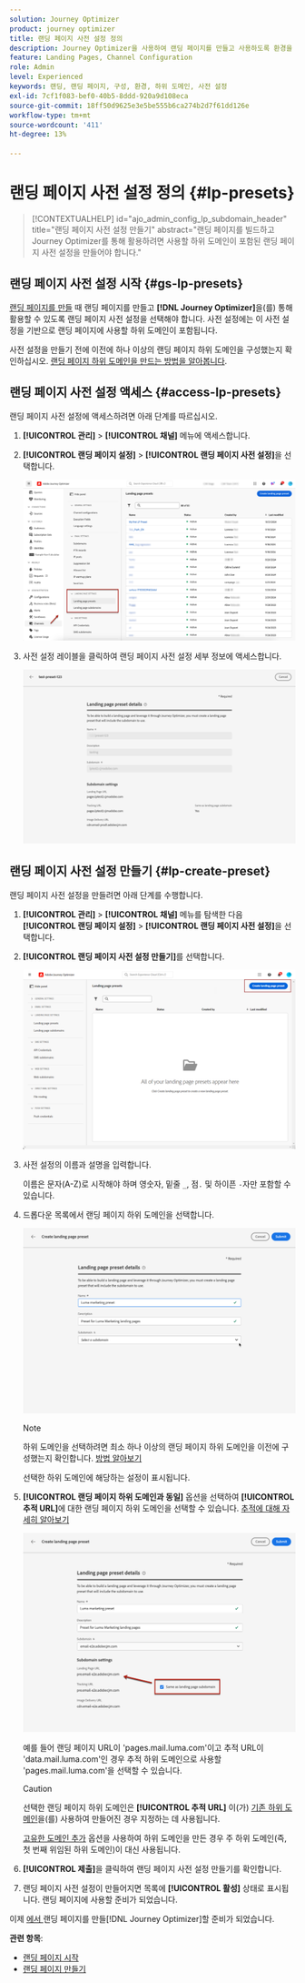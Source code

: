 ```yaml
---
solution: Journey Optimizer
product: journey optimizer
title: 랜딩 페이지 사전 설정 정의
description: Journey Optimizer을 사용하여 랜딩 페이지를 만들고 사용하도록 환경을 구성하는 방법에 대해 알아봅니다
feature: Landing Pages, Channel Configuration
role: Admin
level: Experienced
keywords: 랜딩, 랜딩 페이지, 구성, 환경, 하위 도메인, 사전 설정
exl-id: 7cf1f083-bef0-40b5-8ddd-920a9d108eca
source-git-commit: 18ff50d9625e3e5be555b6ca274b2d7f61dd126e
workflow-type: tm+mt
source-wordcount: '411'
ht-degree: 13%

---
```


# 랜딩 페이지 사전 설정 정의 {#lp-presets}

>[!CONTEXTUALHELP]
>id="ajo_admin_config_lp_subdomain_header"
>title="랜딩 페이지 사전 설정 만들기"
>abstract="랜딩 페이지를 빌드하고 Journey Optimizer를 통해 활용하려면 사용할 하위 도메인이 포함된 랜딩 페이지 사전 설정을 만들어야 합니다."

## 랜딩 페이지 사전 설정 시작 {#gs-lp-presets}

[랜딩 페이지를 만들](../landing-pages/create-lp.md#create-a-lp) 때 랜딩 페이지를 만들고 **[!DNL Journey Optimizer]**&#x200B;을(를) 통해 활용할 수 있도록 랜딩 페이지 사전 설정을 선택해야 합니다. 사전 설정에는 이 사전 설정을 기반으로 랜딩 페이지에 사용할 하위 도메인이 포함됩니다.

사전 설정을 만들기 전에 이전에 하나 이상의 랜딩 페이지 하위 도메인을 구성했는지 확인하십시오. [랜딩 페이지 하위 도메인을 만드는 방법을 알아봅니다](lp-subdomains.md).

## 랜딩 페이지 사전 설정 액세스 {#access-lp-presets}

랜딩 페이지 사전 설정에 액세스하려면 아래 단계를 따르십시오.

1. **[!UICONTROL 관리]** > **[!UICONTROL 채널]** 메뉴에 액세스합니다.

1. **[!UICONTROL 랜딩 페이지 설정]** > **[!UICONTROL 랜딩 페이지 사전 설정]**&#x200B;을 선택합니다.

   ![](assets/lp_presets-access.png)

1. 사전 설정 레이블을 클릭하여 랜딩 페이지 사전 설정 세부 정보에 액세스합니다.

   ![](assets/lp_preset-details.png)

## 랜딩 페이지 사전 설정 만들기 {#lp-create-preset}

랜딩 페이지 사전 설정을 만들려면 아래 단계를 수행합니다.

1. **[!UICONTROL 관리]** > **[!UICONTROL 채널]** 메뉴를 탐색한 다음 **[!UICONTROL 랜딩 페이지 설정]** > **[!UICONTROL 랜딩 페이지 사전 설정]**&#x200B;을 선택합니다.

1. **[!UICONTROL 랜딩 페이지 사전 설정 만들기]**&#x200B;를 선택합니다.

   ![](assets/lp_create-preset-temp.png)

1. 사전 설정의 이름과 설명을 입력합니다.

   이름은 문자(A-Z)로 시작해야 하며 영숫자, 밑줄 `_`, 점`.` 및 하이픈 `-`자만 포함할 수 있습니다.

1. 드롭다운 목록에서 랜딩 페이지 하위 도메인을 선택합니다.

   ![](assets/lp_preset-subdomain.png)

   >[!NOTE]
   >
   >하위 도메인을 선택하려면 최소 하나 이상의 랜딩 페이지 하위 도메인을 이전에 구성했는지 확인합니다. [방법 알아보기](lp-subdomains.md)

   선택한 하위 도메인에 해당하는 설정이 표시됩니다.

1. **[!UICONTROL 랜딩 페이지 하위 도메인과 동일]** 옵션을 선택하여 **[!UICONTROL 추적 URL]**&#x200B;에 대한 랜딩 페이지 하위 도메인을 선택할 수 있습니다. [추적에 대해 자세히 알아보기](../email/message-tracking.md)

   ![](assets/lp_preset-subdomain-settings-same.png)

   예를 들어 랜딩 페이지 URL이 &#39;pages.mail.luma.com&#39;이고 추적 URL이 &#39;data.mail.luma.com&#39;인 경우 추적 하위 도메인으로 사용할 &#39;pages.mail.luma.com&#39;을 선택할 수 있습니다.

   >[!CAUTION]
   >
   >선택한 랜딩 페이지 하위 도메인은 **[!UICONTROL 추적 URL]** <!--and **[!UICONTROL Image Delivery URL]** -->이(가) [기존 하위 도메인](lp-subdomains.md#lp-use-existing-subdomain)을(를) 사용하여 만들어진 경우 지정하는 데 사용됩니다.
   >
   >[고유한 도메인 추가](lp-subdomains.md#lp-configure-new-subdomain) 옵션을 사용하여 하위 도메인을 만든 경우 주 하위 도메인(즉, 첫 번째 위임된 하위 도메인)이 대신 사용됩니다.

1. **[!UICONTROL 제출]**&#x200B;을 클릭하여 랜딩 페이지 사전 설정 만들기를 확인합니다. <!--You can also save the preset as draft and resume its configuration later on.-->

   <!--![](assets/lp_preset-subdomain-settings-submit.png)-->

1. 랜딩 페이지 사전 설정이 만들어지면 목록에 **[!UICONTROL 활성]** 상태로 표시됩니다. 랜딩 페이지에 사용할 준비가 되었습니다.

이제 [에서 &#x200B;](../landing-pages/create-lp.md)랜딩 페이지를 만들[!DNL Journey Optimizer]할 준비가 되었습니다.
<!--
>[!NOTE]
>
>Learn how to create channel configurations for push notifications and emails in [this section](channel-surfaces.md).-->

**관련 항목**:

* [랜딩 페이지 시작](../landing-pages/get-started-lp.md)
* [랜딩 페이지 만들기](../landing-pages/create-lp.md#create-a-lp)
